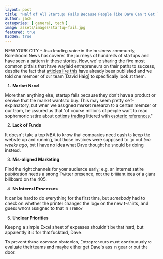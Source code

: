 ```yaml
---
layout: post
title: "Half of All Startups Fails Because People like Dave Can't Get Their Shit Together"
author: jack
categories: [ general, tech ]
image: assets/images/startup-fail.jpg
featured: true
hidden: true
---
```


NEW YORK CITY - As a leading voice in the business community, Boredroom News has covered the journeys of hundreds of startups and have seen a pattern in these stories. Now, we're sharing the five most common pitfalls that have waylaid entrepreneurs on their paths to success, despite the fact that [articles like this](https://www.cbinsights.com/research/startup-failure-reasons-top/) have already been published and we told one member of our team [David Haig] to specifically look at them. 

1.  **Market Need**

More than anything else, startup fails because they don't have a product or service that the market wants to buy. This may seem pretty self-explanatory, but when we assigned market research to a certain member of our team, he assured us that "of course millions of people want to read sophomoric satire about [options trading](https://www.boredroomnews.com/general/finance/2019/07/08/epstein.html) littered with [esoteric references](https://www.boredroomnews.com/general/opinion/2019/06/09/lyndon.html)."

2.  **Lack of Funds**

It doesn't take a top MBA to know that companies need cash to keep the website up and running, but those invoices were supposed to go out *two weeks ago*, but I have no idea what Dave thought he should be doing instead.

3.  **Mis-aligned Marketing**

Find the right channels for your audience early; e.g. an internet satire publication needs a strong Twitter presence, not the brilliant idea of a giant billboard on the 405. 

4.  **No Internal Processes**

It can be hard to do everything for the first time, but *somebody* had to check on whether the printer changed the logo on the new t-shirts, and guess who's assigned to that in Trello?

5.  **Unclear Priorities**

Keeping a simple Excel sheet of expenses shouldn't be that hard, but apparently it is for that fucktard, Dave.

To prevent these common obstacles, Entrepreneurs must continuously re-evaluate their teams and maybe either get Dave's ass in gear or out the door.